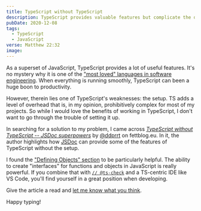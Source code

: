 ```yaml
---
title: TypeScript without TypeScript
description: TypeScript provides valuable features but complicate the development process. What are some alternatives that provide the features without the headache?
pubDate: 2020-12-08
tags:
  - TypeScript
  - JavaScript
verse: Matthew 22:32
image:
---
```


As a superset of JavaScript, TypeScript provides a lot of useful features. It's no mystery why it is one of the ["most loved" languages in software engineering](https://insights.stackoverflow.com/survey/2020#technology-most-loved-dreaded-and-wanted-languages-loved). When everything is running smoothly, TypeScript can been a huge boon to productivity.

However, therein lies one of TypeScript's weaknesses: the setup. TS adds a level of overhead that is, in my opinion, prohibitively complex for most of my projects. So while I would love the benefits of working in TypeScript, I don't want to go through the trouble of setting it up.

In searching for a solution to my problem, I came across [_TypeScript without TypeScript -- JSDoc superpowers_](https://fettblog.eu/typescript-jsdoc-superpowers/) by [@ddprrt](https://twitter.com//ddprrt) on fettblog.eu. In it, the author highlights how [JSDoc](https://jsdoc.app/) can provide some of the features of TypeScript without the setup.

I found the ["Defining Objects" section](https://fettblog.eu/typescript-jsdoc-superpowers/#defining-objects) to be particularly helpful. The ability to create "interfaces" for functions and objects in JavaScript is really powerful. If you combine that with [`// @ts-check`](https://code.visualstudio.com/docs/nodejs/working-with-javascript#_type-checking-javascript) and a TS-centric IDE like VS Code, you'll find yourself in a great position when developing.

Give the article a read and [let me know what you think](#comment-link).

Happy typing!

